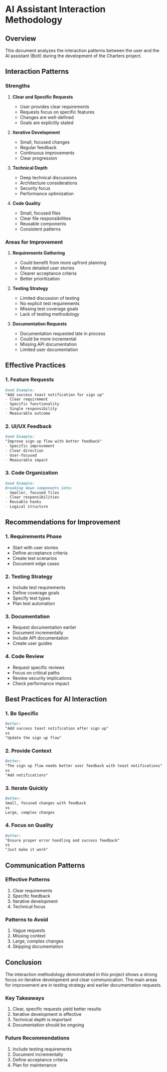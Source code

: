 # AI Assistant Interaction Methodology

## Overview

This document analyzes the interaction patterns between the user and the AI assistant (Bolt) during the development of the Charters project.

## Interaction Patterns

### Strengths

1. **Clear and Specific Requests**
   - User provides clear requirements
   - Requests focus on specific features
   - Changes are well-defined
   - Goals are explicitly stated

2. **Iterative Development**
   - Small, focused changes
   - Regular feedback
   - Continuous improvements
   - Clear progression

3. **Technical Depth**
   - Deep technical discussions
   - Architecture considerations
   - Security focus
   - Performance optimization

4. **Code Quality**
   - Small, focused files
   - Clear file responsibilities
   - Reusable components
   - Consistent patterns

### Areas for Improvement

1. **Requirements Gathering**
   - Could benefit from more upfront planning
   - More detailed user stories
   - Clearer acceptance criteria
   - Better prioritization

2. **Testing Strategy**
   - Limited discussion of testing
   - No explicit test requirements
   - Missing test coverage goals
   - Lack of testing methodology

3. **Documentation Requests**
   - Documentation requested late in process
   - Could be more incremental
   - Missing API documentation
   - Limited user documentation

## Effective Practices

### 1. Feature Requests
```markdown
Good Example:
"Add success toast notification for sign up"
- Clear requirement
- Specific functionality
- Single responsibility
- Measurable outcome
```

### 2. UI/UX Feedback
```markdown
Good Example:
"Improve sign up flow with better feedback"
- Specific improvement
- Clear direction
- User-focused
- Measurable impact
```

### 3. Code Organization
```markdown
Good Example:
Breaking down components into:
- Smaller, focused files
- Clear responsibilities
- Reusable hooks
- Logical structure
```

## Recommendations for Improvement

### 1. Requirements Phase
- Start with user stories
- Define acceptance criteria
- Create test scenarios
- Document edge cases

### 2. Testing Strategy
- Include test requirements
- Define coverage goals
- Specify test types
- Plan test automation

### 3. Documentation
- Request documentation earlier
- Document incrementally
- Include API documentation
- Create user guides

### 4. Code Review
- Request specific reviews
- Focus on critical paths
- Review security implications
- Check performance impact

## Best Practices for AI Interaction

### 1. Be Specific
```markdown
Better:
"Add success toast notification after sign up"
vs
"Update the sign up flow"
```

### 2. Provide Context
```markdown
Better:
"The sign up flow needs better user feedback with toast notifications"
vs
"Add notifications"
```

### 3. Iterate Quickly
```markdown
Better:
Small, focused changes with feedback
vs
Large, complex changes
```

### 4. Focus on Quality
```markdown
Better:
"Ensure proper error handling and success feedback"
vs
"Just make it work"
```

## Communication Patterns

### Effective Patterns
1. Clear requirements
2. Specific feedback
3. Iterative development
4. Technical focus

### Patterns to Avoid
1. Vague requests
2. Missing context
3. Large, complex changes
4. Skipping documentation

## Conclusion

The interaction methodology demonstrated in this project shows a strong focus on iterative development and clear communication. The main areas for improvement are in testing strategy and earlier documentation requests.

### Key Takeaways
1. Clear, specific requests yield better results
2. Iterative development is effective
3. Technical depth is important
4. Documentation should be ongoing

### Future Recommendations
1. Include testing requirements
2. Document incrementally
3. Define acceptance criteria
4. Plan for maintenance